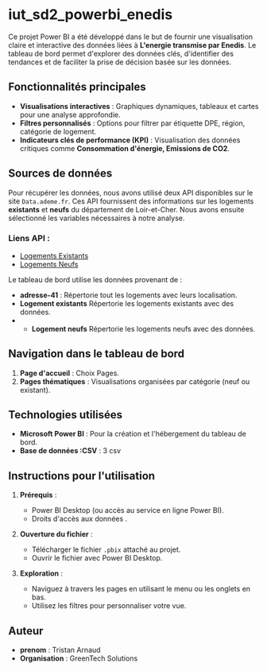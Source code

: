 # iut_sd2_powerbi_enedis

Ce projet Power BI a été développé dans le but de fournir une visualisation claire et interactive des données liées à **L'energie transmise par Enedis**. Le tableau de bord permet d'explorer des données clés, d'identifier des tendances et de faciliter la prise de décision basée sur les données.

## Fonctionnalités principales

- **Visualisations interactives** : Graphiques dynamiques, tableaux et cartes pour une analyse approfondie.
- **Filtres personnalisés** : Options pour filtrer par étiquette DPE, région, catégorie de logement.
- **Indicateurs clés de performance (KPI)** : Visualisation des données critiques comme **Consommation d'énergie, Emissions de CO2**.

## Sources de données

Pour récupérer les données, nous avons utilisé deux API disponibles sur le site `Data.ademe.fr`. Ces API fournissent des informations sur les logements **existants** et **neufs** du département de Loir-et-Cher. Nous avons ensuite sélectionné les variables nécessaires à notre analyse.

### Liens API :
- [Logements Existants](https://data.ademe.fr/datasets/dpe-v2-logements-existants/api-doc)
- [Logements Neufs](https://data.ademe.fr/datasets/dpe-v2-logements-neufs/api-doc)

Le tableau de bord utilise les données provenant de :
- **adresse-41** : Répertorie tout les logements avec leurs localisation.
- **Logement existants** Répertorie les logements existants avec des données.
- - **Logement neufs** Répertorie les logements neufs avec des données.

## Navigation dans le tableau de bord

1. **Page d'accueil** : Choix Pages.
2. **Pages thématiques** : Visualisations organisées par catégorie (neuf ou existant).


## Technologies utilisées

- **Microsoft Power BI** : Pour la création et l'hébergement du tableau de bord.
- **Base de données :CSV** : 3 csv 


## Instructions pour l'utilisation

1. **Prérequis** :
   - Power BI Desktop (ou accès au service en ligne Power BI).
   - Droits d'accès aux données .

2. **Ouverture du fichier** :
   - Télécharger le fichier `.pbix` attaché au projet.
   - Ouvrir le fichier avec Power BI Desktop.

3. **Exploration** :
   - Naviguez à travers les pages en utilisant le menu ou les onglets en bas.
   - Utilisez les filtres pour personnaliser votre vue.




## Auteur

- **prenom** : Tristan Arnaud
- **Organisation** : GreenTech Solutions

